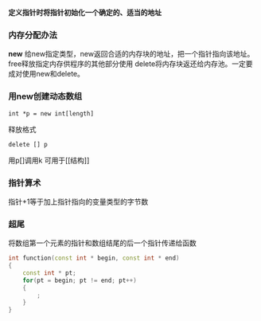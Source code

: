 **定义指针时将指针初始化一个确定的、适当的地址**
### 内存分配办法
**new**
给new指定类型，new返回合适的内存块的地址，把一个指针指向该地址。
free释放指定内存供程序的其他部分使用
delete将内存块返还给内存池。一定要成对使用new和delete。
### 用new创建动态数组
```
int *p = new int[length]
```
释放格式
```
delete [] p
```
用p[]调用k
可用于[[结构]]
### 指针算术
指针+1等于加上指针指向的变量类型的字节数
### 超尾
将数组第一个元素的指针和数组结尾的后一个指针传递给函数
```c++
int function(const int * begin, const int * end)
{
	const int * pt;
	for(pt = begin; pt != end; pt++)
	{
		;
	}
}
```
